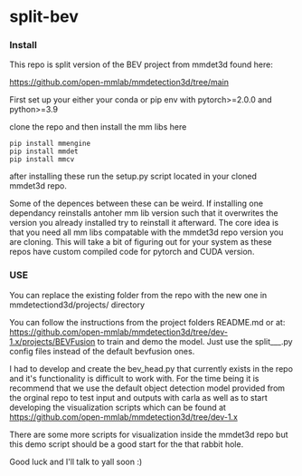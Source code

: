 # split-bev

### Install

This repo is split version of the BEV project from mmdet3d found here:

https://github.com/open-mmlab/mmdetection3d/tree/main

First set up your either your conda or pip env with pytorch>=2.0.0 and python>=3.9 

clone the repo and then install the mm libs here 

``` 
pip install mmengine
pip install mmdet
pip install mmcv
```

after installing these run the setup.py script located in your cloned mmdet3d repo. 

Some of the depences between these can be weird. If installing one dependancy reinstalls antoher mm lib version such that it overwrites the version you already installed try to reinstall it afterward. The core idea is that you need all mm libs compatable with the mmdet3d repo version you are cloning. This will take a bit of figuring out for your system as these repos have custom compiled code for pytorch and CUDA version.

### USE

You can replace the existing folder from the repo with the new one in mmdetectiond3d/projects/ directory

You can follow the instructions from the project folders README.md or at:
https://github.com/open-mmlab/mmdetection3d/tree/dev-1.x/projects/BEVFusion
to train and demo the model. Just use the split___.py config files instead of the default bevfusion ones.

I had to develop and create the bev_head.py that currently exists in the repo and it's functionality is difficult to work with. For the time being it is recommend that we use the default object detection model provided from the orginal repo to test input and outputs with carla as well as to start developing the visualization scripts which can be found at https://github.com/open-mmlab/mmdetection3d/tree/dev-1.x

There are some more scripts for visualization inside the mmdet3d repo but this demo script should be a good start for the that rabbit hole. 

Good luck and I'll talk to yall soon :)

